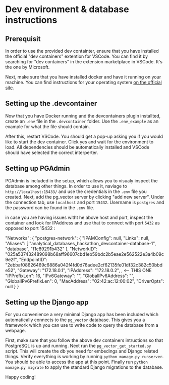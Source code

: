 # Dev environment & database instructions

## Prerequisit
In order to use the provided dev containter, ensure that you have installed the official "dev containers" extention for VSCode. You can find it by searching for "dev containers" in the extension marketplace in VSCode. It's the one by Microsoft. 

Next, make sure that you have installed docker and have it running on your machine. You can find instructions for your operating system [on the official site](https://docs.docker.com/engine/install/).

## Setting up the .devcontainer
Now that you have Docker running and the devcontainers plugin installted, create an `.env` file in the `.devcontainer` folder. Use the `.env_example` as an example for what the file should contain. 

After this, restart VSCode. You should get a pop-up asking you if you would like to start the dev container. Click yes and wait for the environment to load. All dependencies should be automatically installed and VSCode should have selected the correct interperter.

## Setting up PGAdmin
PGAdmin is included in the setup, which allows you to visualy inspect the database among other things. In order to use it, naviage to `http://localhost:15433/` and use the credentials in the `.env` file you created. Next, add the pg_vector server by clicking "add new server". Under the connection tab, use `localhost` and port `15432`. Username is `postgres` and the password can be found in the `.env` file.

in case you are having issues witht he above host and port, inspect the container and look for IPAddress and use that to connect with port `5432` as opposed to port 15432 :

"Networks": {
			"postgres-network": {
				"IPAMConfig": null,
				"Links": null,
				"Aliases": [
					"analytical_databases_hackathon_devcontainer-database-1",
					"database",
					"f1c89291b432"
				],
				"NetworkID": "025a537432489098b68aff96607cbd1eb59bdc2b5eae2e562522e3a4b09c9e2f",
				"EndpointID": "2ebbaf08626469c6886a042f4fd0d76adee2cf62135fe01df32c382c50bbde52",
				"Gateway": "172.18.0.1",
				"IPAddress": "172.18.0.2", , <-- THIS ONE
				"IPPrefixLen": 16,
				"IPv6Gateway": "",
				"GlobalIPv6Address": "",
				"GlobalIPv6PrefixLen": 0,
				"MacAddress": "02:42:ac:12:00:02",
				"DriverOpts": null
			}
		}

## Setting up the Django app
For you convenience a very minimal Django app has been included which automatically connects to the `pg_vector` database. This gives you a framework which you can use to write code to query the database from a webpage. 

First, make sure that you follow the above dev containers intructions so that PostgreSQL is up and running. Next run the `pg_vector_get_started.py` script. This will create the db you need for embedings and Django related things. Verify everything is working by running `python manage.py runserver`. You should be able to access the app at this point. Finally run `python manage.py migrate` to apply the standard Django migrations to the database.

Happy coding!
